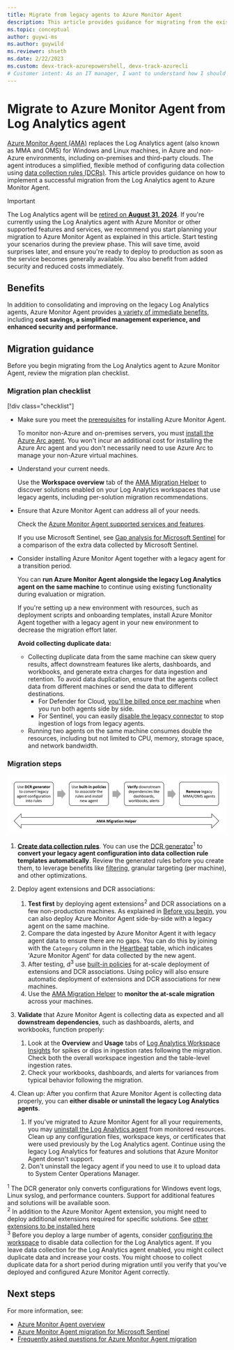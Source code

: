 ```yaml
---
title: Migrate from legacy agents to Azure Monitor Agent
description: This article provides guidance for migrating from the existing legacy agents to the new Azure Monitor Agent (AMA) and data collection rules (DCRs).
ms.topic: conceptual
author: guywi-ms
ms.author: guywild
ms.reviewer: shseth
ms.date: 2/22/2023 
ms.custom: devx-track-azurepowershell, devx-track-azurecli
# Customer intent: As an IT manager, I want to understand how I should move from using legacy agents to Azure Monitor Agent.
---
```


# Migrate to Azure Monitor Agent from Log Analytics agent

[Azure Monitor Agent (AMA)](./agents-overview.md) replaces the Log Analytics agent (also known as MMA and OMS) for Windows and Linux machines, in Azure and non-Azure environments, including on-premises and third-party clouds. The agent introduces a simplified, flexible method of configuring data collection using [data collection rules (DCRs)](../essentials/data-collection-rule-overview.md). This article provides guidance on how to implement a successful migration from the Log Analytics agent to Azure Monitor Agent.

> [!IMPORTANT]
> The Log Analytics agent will be [retired on **August 31, 2024**](https://azure.microsoft.com/updates/were-retiring-the-log-analytics-agent-in-azure-monitor-on-31-august-2024/). If you're currently using the Log Analytics agent with Azure Monitor or other supported features and services, we recommend you start planning your migration to Azure Monitor Agent as explained in this article. Start testing your scenarios during the preview phase. This will save time, avoid surprises later, and ensure you're ready to deploy to production as soon as the service becomes generally available. You also benefit from added security and reduced costs immediately.  

## Benefits

In addition to consolidating and improving on the legacy Log Analytics agents, Azure Monitor Agent provides [a variety of immediate benefits](./azure-monitor-agent-overview.md#benefits), including **cost savings, a simplified management experience, and enhanced security and performance.**

## Migration guidance

Before you begin migrating from the Log Analytics agent to Azure Monitor Agent, review the migration plan checklist.

### Migration plan checklist 

[!div class="checklist"]

- Make sure you meet the [prerequisites](./azure-monitor-agent-manage.md#prerequisites) for installing Azure Monitor Agent. 

    To monitor non-Azure and on-premises servers, you must [install the Azure Arc agent](../../azure-arc/servers/agent-overview.md). You won't incur an additional cost for installing the Azure Arc agent and you don't necessarily need to use Azure Arc to manage your non-Azure virtual machines. 

- Understand your current needs.

    Use the **Workspace overview** tab of the [AMA Migration Helper](./azure-monitor-agent-migration-tools.md#using-ama-migration-helper) to discover solutions enabled on your Log Analytics workspaces that use legacy agents, including per-solution migration recommendations. 

- Ensure that Azure Monitor Agent can address all of your needs.

    Check the [Azure Monitor Agent supported services and features](../agents/agents-overview.md#supported-services-and-features).

    If you use Microsoft Sentinel, see [Gap analysis for Microsoft Sentinel](../../sentinel/ama-migrate.md#gap-analysis-between-agents) for a comparison of the extra data collected by Microsoft Sentinel.  

- Consider installing Azure Monitor Agent together with a legacy agent for a transition period.

    You can **run Azure Monitor Agent alongside the legacy Log Analytics agent on the same machine** to continue using existing functionality during evaluation or migration.

    If you're setting up a new environment with resources, such as deployment scripts and onboarding templates, install Azure Monitor Agent together with a legacy agent in your new environment to decrease the migration effort later.
    
    **Avoid collecting duplicate data:**

    - Collecting duplicate data from the same machine can skew query results, affect downstream features like alerts, dashboards, and workbooks, and generate extra charges for data ingestion and retention. To avoid data duplication, ensure that the agents collect data from different machines or send the data to different destinations.
        - For Defender for Cloud, [you'll be billed once per machine](../../defender-for-cloud/auto-deploy-azure-monitoring-agent.md#impact-of-running-with-both-the-log-analytics-and-azure-monitor-agents) when you run both agents side by side. 
        - For Sentinel, you can easily [disable the legacy connector](../../sentinel/ama-migrate.md#recommended-migration-plan) to stop ingestion of logs from legacy agents.    
    - Running two agents on the same machine consumes double the resources, including but not limited to CPU, memory, storage space, and network bandwidth.

### Migration steps
![Flow diagram that shows the steps involved in agent migration and how the migration tools help in generating DCRs and tracking the entire migration process.](media/azure-monitor-agent-migration/mma-to-ama-migration-steps.png)  

1. **[Create data collection rules](./data-collection-rule-azure-monitor-agent.md#create-a-data-collection-rule)**. You can use the [DCR generator](./azure-monitor-agent-migration-tools.md#installing-and-using-dcr-config-generator)<sup>1</sup> to **convert your legacy agent configuration into data collection rule templates automatically**. Review the generated rules before you create them, to leverage benefits like [filtering](../essentials/data-collection-transformations.md), granular targeting (per machine), and other optimizations.  

1. Deploy agent extensions and DCR associations: 
    1. **Test first** by deploying agent extensions<sup>2</sup> and DCR associations on a few non-production machines. As explained in [Before you begin](#before-you-begin), you can also deploy Azure Monitor Agent side-by-side with a legacy agent on the same machine.
    1. Compare the data ingested by Azure Monitor Agent it with legacy agent data to ensure there are no gaps. You can do this by joining with the `Category` column in the [Heartbeat](/azure/azure-monitor/reference/tables/heartbeat) table, which indicates 'Azure Monitor Agent' for data collected by the new agent.
    1. After testing, d<sup>3</sup> use [built-in policies](../agents/azure-monitor-agent-manage.md#built-in-policies) for at-scale deployment of extensions and DCR associations. Using policy will also ensure automatic deployment of extensions and DCR associations for new machines.
    1. Use the [AMA Migration Helper](./azure-monitor-agent-migration-tools.md#using-ama-migration-helper) to **monitor the at-scale migration** across your machines.  
    
3. **Validate** that Azure Monitor Agent is collecting data as expected and all **downstream dependencies**, such as dashboards, alerts, and workbooks, function properly:
    1. Look at the **Overview** and **Usage** tabs of [Log Analytics Workspace Insights](../logs/log-analytics-workspace-insights-overview) for spikes or dips in ingestion rates following the migration. Check both the overall workspace ingestion and the table-level ingestion rates.  
    1. Check your workbooks, dashboards, and alerts for variances from typical behavior following the migration.   
1. Clean up: After you confirm that Azure Monitor Agent is collecting data properly, you can **either disable or uninstall the legacy Log Analytics agents**.
    1. If you've migrated to Azure Monitor Agent for all your requirements, you may [uninstall the Log Analytics agent](./agent-manage.md#uninstall-agent) from monitored resources. Clean up any configuration files, workspace keys, or certificates that were used previously by the Log Analytics agent. Continue using the legacy Log Analytics for features and solutions that Azure Monitor Agent doesn't support.     
    1. Don't uninstall the legacy agent if you need to use it to upload data to System Center Operations Manager.

<sup>1</sup> The DCR generator only converts configurations for Windows event logs, Linux syslog, and performance counters. Support for additional features and solutions will be available soon.  
<sup>2</sup> In addition to the Azure Monitor Agent extension, you might need to deploy additional extensions required for specific solutions. See [other extensions to be installed here](./agents-overview.md#supported-services-and-features)  
<sup>3</sup> Before you deploy a large number of agents, consider [configuring the workspace](agent-data-sources.md) to disable data collection for the Log Analytics agent. If you leave data collection for the Log Analytics agent enabled, you might collect duplicate data and increase your costs. You might choose to collect duplicate data for a short period during migration until you verify that you've deployed and configured Azure Monitor Agent correctly.  

## Next steps

For more information, see:

- [Azure Monitor Agent overview](agents-overview.md)
- [Azure Monitor Agent migration for Microsoft Sentinel](../../sentinel/ama-migrate.md)
- [Frequently asked questions for Azure Monitor Agent migration](/azure/azure-monitor/faq#azure-monitor-agent)
